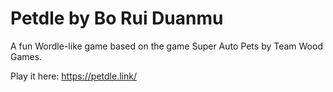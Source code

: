 # Petdle by Bo Rui Duanmu

A fun Wordle-like game based on the game Super Auto Pets by Team Wood Games. 

Play it here: https://petdle.link/
